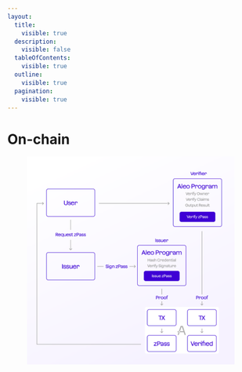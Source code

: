 ```yaml
---
layout:
  title:
    visible: true
  description:
    visible: false
  tableOfContents:
    visible: true
  outline:
    visible: true
  pagination:
    visible: true
---
```


# On-chain

<figure><img src="../.gitbook/assets/Chart2.png" alt=""><figcaption></figcaption></figure>
